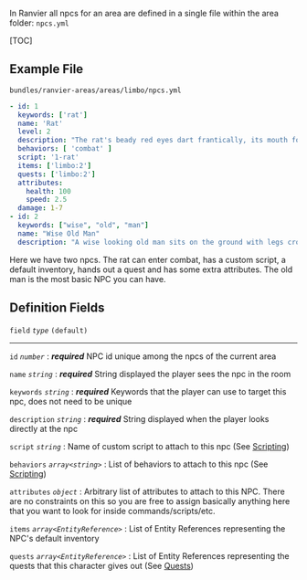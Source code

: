 In Ranvier all npcs for an area are defined in a single file within the area folder: `npcs.yml`

[TOC]

## Example File

`bundles/ranvier-areas/areas/limbo/npcs.yml`
``` yaml
- id: 1
  keywords: ['rat']
  name: 'Rat'
  level: 2
  description: "The rat's beady red eyes dart frantically, its mouth foaming as it scampers about."
  behaviors: [ 'combat' ]
  script: '1-rat'
  items: ['limbo:2']
  quests: ['limbo:2']
  attributes:
    health: 100
    speed: 2.5
  damage: 1-7
- id: 2
  keywords: ["wise", "old", "man"]
  name: "Wise Old Man"
  description: "A wise looking old man sits on the ground with legs crossed."
```

Here we have two npcs. The rat can enter combat, has a custom script, a default inventory, hands out a quest and has some extra attributes. The old man is the most basic NPC you can have.

## Definition Fields

`field` _`type`_ `(default)`

----

`id` _`number`_
:    ***required*** NPC id unique among the npcs of the current area

`name` _`string`_
:    ***required*** String displayed the player sees the npc in the room

`keywords` _`string`_
:    ***required*** Keywords that the player can use to target this npc, does not need to be unique

`description` _`string`_
:    ***required*** String displayed when the player looks directly at the npc

`script` _`string`_
:    Name of custom script to attach to this npc (See [Scripting](scripting.md))

`behaviors` _`array<string>`_
:    List of behaviors to attach to this npc (See [Scripting](scripting.md))

`attributes` _`object`_
:    Arbitrary list of attributes to attach to this NPC. There are no constraints on this so you are free to assign basically anything here that you want to look for inside commands/scripts/etc.

`items` _`array<EntityReference>`_
:    List of Entity References representing the NPC's default inventory

`quests` _`array<EntityReference>`_
:    List of Entity References representing the quests that this character gives out (See [Quests](quests.md))
